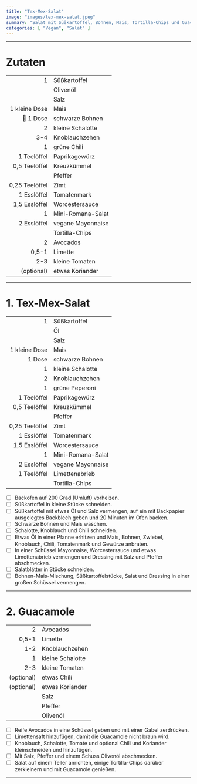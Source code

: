 ```yaml
---
title: "Tex-Mex-Salat"
image: "images/tex-mex-salat.jpeg"
summary: "Salat mit Süßkartoffel, Bohnen, Mais, Tortilla-Chips und Guacamole"
categories: [ "Vegan", "Salat" ]
---
```


---

# Zutaten

|                |                   |
|---------------:|:------------------|
|              1 | Süßkartoffel      |
|                | Olivenöl          |
|                | Salz              |
|  1 kleine Dose | Mais              |
|      🚧 1 Dose | schwarze Bohnen   |
|              2 | kleine Schalotte  |
|            3-4 | Knoblauchzehen    |
|              1 | grüne Chili       |
|    1 Teelöffel | Paprikagewürz     |
|  0,5 Teelöffel | Kreuzkümmel       |
|                | Pfeffer           |
| 0,25 Teelöffel | Zimt              |
|    1 Esslöffel | Tomatenmark       |
|  1,5 Esslöffel | Worcestersauce    |
|              1 | Mini-Romana-Salat |
|    2 Esslöffel | vegane Mayonnaise |
|                | Tortilla-Chips    |
|              2 | Avocados          |
|          0,5-1 | Limette           |
|            2-3 | kleine Tomaten    |
|     (optional) | etwas Koriander   |

---

# 1. Tex-Mex-Salat

|                |                   |
|---------------:|:------------------|
|              1 | Süßkartoffel      |
|                | Öl                |
|                | Salz              |
|  1 kleine Dose | Mais              |
|         1 Dose | schwarze Bohnen   |
|              1 | kleine Schalotte  |
|              2 | Knoblauchzehen    |
|              1 | grüne Peperoni    |
|    1 Teelöffel | Paprikagewürz     |
|  0,5 Teelöffel | Kreuzkümmel       |
|                | Pfeffer           |
| 0,25 Teelöffel | Zimt              |
|    1 Esslöffel | Tomatenmark       |
|  1,5 Esslöffel | Worcestersauce    |
|              1 | Mini-Romana-Salat |
|    2 Esslöffel | vegane Mayonnaise |
|    1 Teelöffel | Limettenabrieb    |
|                | Tortilla-Chips    |

- [ ] Backofen auf 200 Grad (Umluft) vorheizen.
- [ ] Süßkartoffel in kleine Stücke schneiden.
- [ ] Süßkartoffel mit etwas Öl und Salz vermengen, auf ein mit Backpapier ausgelegtes Backblech geben und 20 Minuten im
  Ofen backen.
- [ ] Schwarze Bohnen und Mais waschen.
- [ ] Schalotte, Knoblauch und Chili schneiden.
- [ ] Etwas Öl in einer Pfanne erhitzen und Mais, Bohnen, Zwiebel, Knoblauch, Chili, Tomatenmark und Gewürze anbraten.
- [ ] In einer Schüssel Mayonnaise, Worcestersauce und etwas Limettenabrieb vermengen und Dressing mit Salz und Pfeffer
  abschmecken.
- [ ] Salatblätter in Stücke schneiden.
- [ ] Bohnen-Mais-Mischung, Süßkartoffelstücke, Salat und Dressing in einer großen Schüssel vermengen.

---

# 2. Guacamole

|            |                  |
|-----------:|:-----------------|
|          2 | Avocados         |
|      0,5-1 | Limette          |
|        1-2 | Knoblauchzehen   |
|          1 | kleine Schalotte |
|        2-3 | kleine Tomaten   |
| (optional) | etwas Chili      |
| (optional) | etwas Koriander  |
|            | Salz             |
|            | Pfeffer          |
|            | Olivenöl         |

- [ ] Reife Avocados in eine Schüssel geben und mit einer Gabel zerdrücken.
- [ ] Limettensaft hinzufügen, damit die Guacamole nicht braun wird.
- [ ] Knoblauch, Schalotte, Tomate und optional Chili und Koriander kleinschneiden und hinzufügen.
- [ ] Mit Salz, Pfeffer und einem Schuss Olivenöl abschmecken.
- [ ] Salat auf einem Teller anrichten, einige Tortilla-Chips darüber zerkleinern und mit Guacamole genießen.

---
